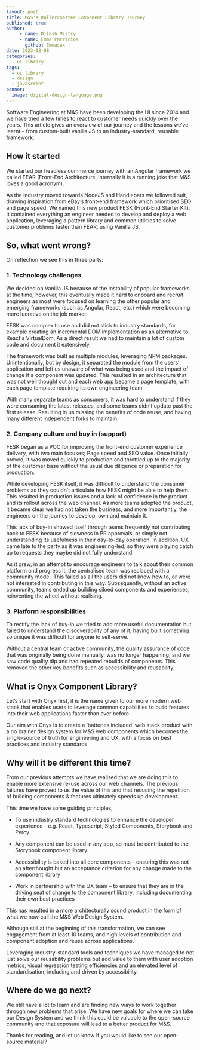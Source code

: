 ```yaml
---
layout: post
title: M&S's Rollercoaster Component Library Journey
published: true
author: 
     - name: Dilesh Mistry
     - name: Emma Patricios
       github: Emmasax
date: 2023-02-08
categories:
  - ui library
tags:
  - ui library
  - design
  - javascript
banner:
  image: digital-design-language.png
---
```


Software Engineering at M&S have been developing the UI since 2014 and we have tried a few times to react to customer needs quickly over the years. This article gives an overview of our journey and the lessons we’ve learnt – from custom-built vanilla JS to an industry-standard, reusable framework.

## How it started

We started our headless commerce journey with an Angular framework we called FEAR (Front-End Architecture, internally it is a running joke that M&S loves a good acronym).

As the industry moved towards NodeJS and Handlebars we followed suit, drawing inspiration from eBay’s front-end framework which prioritised SEO and page speed. We named this new product FESK (Front-End Starter Kit). It contained everything an engineer needed to develop and deploy a web application, leveraging a pattern library and common utilities to solve customer problems faster than FEAR, using Vanilla JS.

## So, what went wrong?

On reflection we see this in three parts:

### 1. Technology challenges

We decided on Vanilla JS because of the instability of popular frameworks at the time; however, this eventually made it hard to onboard and recruit engineers as most were focused on learning the other popular and emerging frameworks (such as Angular, React, etc.) which were becoming more lucrative on the job market.

FESK was complex to use and did not stick to industry standards, for example creating an incremental DOM implementation as an alternative to React's VirtualDom. As a direct result we had to maintain a lot of custom code and document it extensively.

The framework was built as multiple modules, leveraging NPM packages. Unintentionally, but by design, it separated the module from the users’ application and left us unaware of what was being used and the impact of change if a component was updated. This resulted in an architecture that was not well thought out and each web app became a page template, with each page template requiring its own engineering team.

With many separate teams as consumers, it was hard to understand if they were consuming the latest releases, and some teams didn’t update past the first release. Resulting in us missing the benefits of code reuse, and having many different independent forks to maintain.

### 2. Company culture and buy in (support)

FESK began as a POC for improving the front-end customer experience delivery, with two main focuses; Page speed and SEO value. Once initially proved, it was moved quickly to production and throttled up to the majority of the customer base without the usual due diligence or preparation for production.

While developing FESK itself, it was difficult to understand the consumer problems as they couldn’t articulate how FESK might be able to help them. This resulted in production issues and a lack of confidence in the product and its rollout across the web channel. As more teams adopted the product, it became clear we had not taken the business, and more importantly, the engineers on the journey to develop, own and maintain it.

This lack of buy-in showed itself through teams frequently not contributing back to FESK because of slowness in PR approvals, or simply not understanding its usefulness in their day-to-day operation. In addition, UX came late to the party as it was engineering-led, so they were playing catch up to requests they maybe did not fully understand.

As it grew, in an attempt to encourage engineers to talk about their common platform and progress it, the centralised team was replaced with a community model. This failed as all the users did not know how to, or were not interested in contributing in this way. Subsequently, without an active community, teams ended up building siloed components and experiences, reinventing the wheel without realising.

### 3. Platform responsibilities

To rectify the lack of buy-in we tried to add more useful documentation but failed to understand the discoverability of any of it, having built something so unique it was difficult for anyone to self-serve.

Without a central team or active community, the quality assurance of code that was originally being done manually, was no longer happening, and we saw code quality dip and had repeated rebuilds of components. This removed the other key benefits such as accessibility and reusability.

## What is Onyx Component Library?

Let’s start with Onyx first, it is the name given to our more modern web stack that enables users to leverage common capabilities to build features into their web applications faster than ever before.

Our aim with Onyx is to create a ‘batteries included’ web stack product with a no brainer design system for M&S web components which becomes the single-source of truth for engineering and UX, with a focus on best practices and industry standards.

## Why will it be different this time?

From our previous attempts we have realised that we are doing this to enable more extensive re-use across our web channels. The previous failures have proved to us the value of this and that reducing the repetition of building components & features ultimately speeds up development.

This time we have some guiding principles;

- To use industry standard technologies to enhance the developer experience - e.g. React, Typescript, Styled Components, Storybook and Percy

- Any component can be used in any app, so must be contributed to the Storybook component library

- Accessibility is baked into all core components – ensuring this was not an afterthought but an acceptance criterion for any change made to the component library

- Work in partnership with the UX team – to ensure that they are in the driving seat of change to the component library, including documenting their own best practices

This has resulted in a more architecturally sound product in the form of what we now call the M&S Web Design System.

Although still at the beginning of this transformation, we can see engagement from at least 10 teams, and high levels of contribution and component adoption and reuse across applications.

Leveraging industry-standard tools and techniques we have managed to not just solve our reusability problems but add value to them with user adoption metrics, visual regression testing efficiencies and an elevated level of standardisation, including and driven by accessibility.

## Where do we go next?

We still have a lot to learn and are finding new ways to work together through new problems that arise. We have new goals for where we can take our Design System and we think this could be valuable to the open-source community and that exposure will lead to a better product for M&S.

Thanks for reading, and let us know if you would like to see our open-source material?
